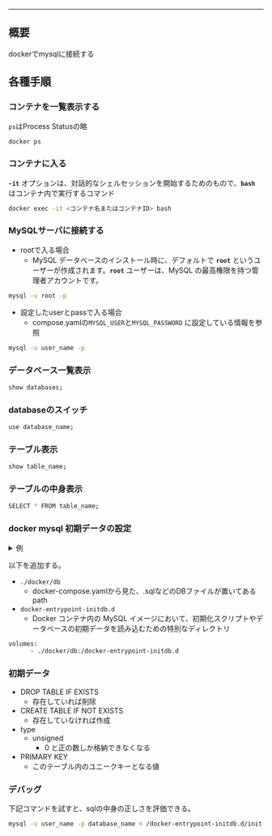 
---


## 概要


dockerでmysqlに接続する


## 各種手順


### コンテナを一覧表示する


`ps`はProcess Statusの略


```bash
docker ps
```


### コンテナに入る


**`-it`** オプションは、対話的なシェルセッションを開始するためのもので、**`bash`** はコンテナ内で実行するコマンド


```bash
docker exec -it <コンテナ名またはコンテナID> bash
```


### MySQLサーバに接続する

- rootで入る場合
	- MySQL データベースのインストール時に、デフォルトで **`root`** というユーザーが作成されます。**`root`** ユーザーは、MySQL の最高権限を持つ管理者アカウントです。

```bash
mysql -u root -p
```

- 設定したuserとpassで入る場合
	- compose.yamlの`MYSQL_USER`と`MYSQL_PASSWORD` に設定している情報を参照

```bash
mysql -u user_name -p
```


### データベース一覧表示


```bash
show databases;
```


### databaseのスイッチ


```bash
use database_name;
```


### テーブル表示


```bash
show table_name;
```


### テーブルの中身表示


```bash
SELECT * FROM table_name;
```


### docker mysql 初期データの設定

<details>
<summary>例</summary>
- **`/host/path`**: ホストマシンのディレクトリやファイルのパス
- **`/container/path`**: コンテナ内のディレクトリやファイルのパス

**`/host/path`** と **`/container/path`** の間にはコロン **`:`** を使用してマッピングします。ホストマシンのパスとコンテナ内のパスは、絶対パスまたは相対パスのいずれかを指定できます。


```bash
volumes:
      - /host/path:/container/path
```


</details>


以下を追加する。

- `./docker/db`
	- docker-compose.yamlから見た、.sqlなどのDBファイルが置いてあるpath
- `docker-entrypoint-initdb.d`
	- Docker コンテナ内の MySQL イメージにおいて、初期化スクリプトやデータベースの初期データを読み込むための特別なディレクトリ

```bash
volumes:
      - ./docker/db:/docker-entrypoint-initdb.d
```


### 初期データ

- DROP TABLE IF EXISTS
	- 存在していれば削除
- CREATE TABLE IF NOT EXISTS
	- 存在していなければ作成
- type
	- unsigned
		- 0 と正の数しか格納できなくなる
- PRIMARY KEY
	- このテーブル内のユニークキーとなる値

### デバッグ


下記コマンドを試すと、sqlの中身の正しさを評価できる。


```bash
mysql -u user_name -p database_name < /docker-entrypoint-initdb.d/init.sql
```

